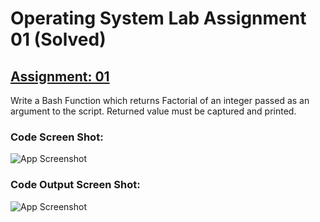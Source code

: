 # Operating System Lab Assignment 01 (Solved)
## [Assignment: 01](https://github.com/H-R-S/OS-Lab-Assignments/blob/main/Assignment-01/Readme/Assignment-01.md)
Write a Bash Function which returns Factorial of an integer passed as an argument to the script. Returned value must be captured and printed.
### Code Screen Shot:
![App Screenshot](https://github.com/H-R-S/OS-Assignments/blob/main/Lab_01/ScreenShots/Code/ss_1.jpg)
### Code Output Screen Shot:
![App Screenshot](https://github.com/H-R-S/OS-Assignments/blob/main/Lab_01/ScreenShots/Output/ss_2.jpg)